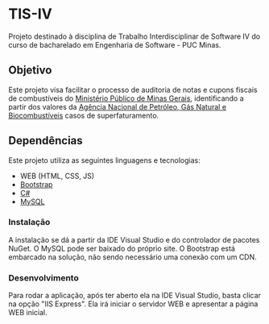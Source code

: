 # TIS-IV
Projeto destinado à disciplina de Trabalho Interdisciplinar de Software IV do curso de bacharelado em Engenharia de Software - PUC Minas.

## Objetivo

Este projeto visa facilitar o processo de auditoria de notas e cupons fiscais de combustíveis do [Ministério Público de Minas Gerais][MPMG_LINK], identificando a partir dos valores da [Agência Nacional de Petróleo, Gás Natural e Biocombustíveis][ANP_LINK] casos de superfaturamento.

## Dependências

Este projeto utiliza as seguintes linguagens e tecnologias:
- WEB (HTML, CSS, JS)
- [Bootstrap](https://getbootstrap.com/)
- [C#](https://docs.microsoft.com/pt-br/dotnet/csharp/)
- [MySQL](https://www.mysql.com/)

### Instalação

A instalação se dá a partir da IDE Visual Studio e do controlador de pacotes NuGet. O MySQL pode ser baixado do próprio site. O Bootstrap está embarcado na solução, não sendo necessário uma conexão com um CDN. 

### Desenvolvimento

Para rodar a aplicação, após ter aberto ela na IDE Visual Studio, basta clicar na opção "IIS Express". Ela irá iniciar o servidor WEB e apresentar a página WEB inicial. 

[MPMG_LINK]: <https://www.mpmg.mp.br/>
[ANP_LINK]: <http://www.anp.gov.br/>
